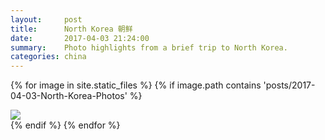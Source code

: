 ```yaml
---
layout:     post
title:      North Korea 朝鲜
date:       2017-04-03 21:24:00
summary:    Photo highlights from a brief trip to North Korea.
categories: china
---
```


{% for image in site.static_files %}
    {% if image.path contains 'posts/2017-04-03-North-Korea-Photos' %}
        <div>
          <img src="{{ site.url }}{{ image.path }}" />
        </div>
    {% endif %}
{% endfor %}
